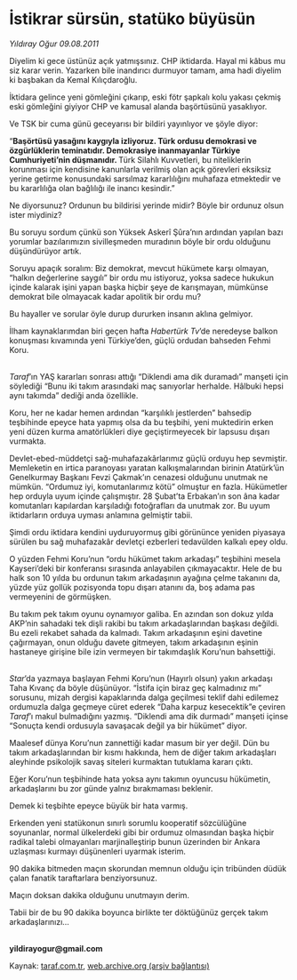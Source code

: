 # İstikrar sürsün, statüko büyüsün

*Yıldıray Oğur 09.08.2011*

<div class="yazi"><p>Diyelim ki gece üstünüz açık yatmışsınız. CHP iktidarda. Hayal mi kâbus mu siz karar verin. Yazarken bile inandırıcı durmuyor tamam, ama hadi diyelim ki başbakan da Kemal Kılıçdaroğlu. </p>
<p>İktidara gelince yeni gömleğini çıkarıp, eski fötr şapkalı kolu yakası çekmiş eski gömleğini giyiyor CHP ve kamusal alanda başörtüsünü yasaklıyor.</p>
<p>Ve TSK bir cuma günü geceyarısı bir bildiri yayınlıyor ve şöyle diyor:</p>
<p>“<b>Başörtüsü yasağını kaygıyla izliyoruz. Türk ordusu demokrasi ve özgürlüklerin teminatıdır. Demokrasiye inanmayanlar Türkiye Cumhuriyeti’nin düşmanıdır. </b>Türk Silahlı Kuvvetleri, bu niteliklerin korunması için kendisine kanunlarla verilmiş olan açık görevleri eksiksiz yerine getirme konusundaki sarsılmaz kararlılığını muhafaza etmektedir ve bu kararlılığa olan bağlılığı ile inancı kesindir.”</p>
<p>Ne diyorsunuz? Ordunun bu bildirisi yerinde midir? Böyle bir ordunuz olsun ister miydiniz?</p>
<p>Bu soruyu sordum çünkü son Yüksek Askerî Şûra’nın ardından yapılan bazı yorumlar bazılarımızın sivilleşmeden muradının böyle bir ordu olduğunu düşündürüyor artık.</p>
<p>Soruyu apaçık soralım: Biz demokrat, mevcut hükümete karşı olmayan, “halkın değerlerine saygılı” bir ordu mu istiyoruz, yoksa sadece hukukun içinde kalarak işini yapan başka hiçbir şeye de karışmayan, mümkünse demokrat bile olmayacak kadar apolitik bir ordu mu?</p>
<p>Bu hayaller ve sorular öyle durup dururken insanın aklına gelmiyor. </p>
<p>İlham kaynaklarımdan biri geçen hafta <i>Habertürk Tv</i>’de neredeyse balkon konuşması kıvamında yeni Türkiye’den, güçlü ordudan bahseden Fehmi Koru. </p>
<p><i><br/>Taraf</i>’ın YAŞ kararları sonrası attığı “Diklendi ama dik duramadı” manşeti için söylediği “Bunu iki takım arasındaki maç sanıyorlar herhalde. Hâlbuki hepsi aynı takımda” dediği anda özellikle.</p>
<p>Koru, her ne kadar hemen ardından “karşılıklı jestlerden” bahsedip teşbihinde epeyce hata yapmış olsa da bu teşbihi, yeni muktedirin erken yeni düzen kurma amatörlükleri diye geçiştirmeyecek bir lapsusu dışarı vurmakta.</p>
<p>Devlet-ebed-müddetçi sağ-muhafazakârlarımız güçlü orduyu hep sevmiştir. Memleketin en irtica paranoyası yaratan kalkışmalarından birinin Atatürk’ün Genelkurmay Başkanı Fevzi Çakmak’ın cenazesi olduğunu unutmak ne mümkün. “Ordumuz iyi, komutanlarımız kötü” olmuştur en fazla. Hükümetler hep orduyla uyum içinde çalışmıştır. 28 Şubat’ta Erbakan’ın son âna kadar komutanları kapılardan karşıladığı fotoğrafları da unutmak zor. Bu uyum iktidarların orduya uyması anlamına gelmiştir tabii.</p>
<p>Şimdi ordu iktidara kendini uyduruyormuş gibi görününce yeniden piyasaya sürülen bu sağ muhafazakâr devletçi ezberleri tedavülden kalkalı epey oldu. </p>
<p>O yüzden Fehmi Koru’nun “ordu hükümet takım arkadaşı” teşbihini mesela Kayseri’deki bir konferansı sırasında anlayabilen çıkmayacaktır. Hele de bu halk son 10 yılda bu ordunun takım arkadaşının ayağına çelme takanını da, yüzde yüz gollük pozisyonda topu dışarı atanını da, boş adama pas vermeyenini de görmüşken.</p>
<p>Bu takım pek takım oyunu oynamıyor galiba. En azından son dokuz yılda AKP’nin sahadaki tek dişli rakibi bu takım arkadaşlarından başkası değildi. Bu ezeli rekabet sahada da kalmadı. Takım arkadaşının eşini davetine çağırmayan, onun olduğu davete gitmeyen, takım arkadaşının eşinin hastaneye girişine bile izin vermeyen bir takımdaşlık Koru’nun bahsettiği.</p>
<p><i><br/>Star</i>’da yazmaya başlayan Fehmi Koru’nun (Hayırlı olsun) yakın arkadaşı Taha Kıvanç da böyle düşünüyor. “İstifa için biraz geç kalmadınız mı” sorusunu, mizah dergisi kapaklarında dalga geçilmesi teklif dahi edilemez ordumuzla dalga geçmeye cüret ederek “Daha karpuz kesecektik”e çeviren <i>Taraf</i>’ı makul bulmadığını yazmış. “Diklendi ama dik durmadı” manşeti içinse “Sonuçta kendi ordusuyla savaşacak değil ya bir hükümet” diyor.</p>
<p>Maalesef dünya Koru’nun zannettiği kadar masum bir yer değil. Dün bu takım arkadaşlarından bir kısmı hakkında, hem de diğer takım arkadaşları aleyhinde psikolojik savaş siteleri kurmaktan tutuklama kararı çıktı.</p>
<p>Eğer Koru’nun teşbihinde hata yoksa aynı takımın oyuncusu hükümetin, arkadaşlarını bu zor günde yalnız bırakmaması beklenir.</p>
<p>Demek ki teşbihte epeyce büyük bir hata varmış.</p>
<p>Erkenden yeni statükonun sınırlı sorumlu kooperatif sözcülüğüne soyunanlar, normal ülkelerdeki gibi bir ordumuz olmasından başka hiçbir radikal talebi olmayanları marjinalleştirip bunun üzerinden bir Ankara uzlaşması kurmayı düşünenleri uyarmak isterim. </p>
<p>90 dakika bitmeden maçın skorundan memnun olduğu için tribünden düdük çalan fanatik taraftarlara benziyorsunuz. </p>
<p>Maçın doksan dakika olduğunu unutmayın derim.</p>
<p>Tabii bir de bu 90 dakika boyunca birlikte ter döktüğünüz gerçek takım arkadaşlarınızı...</p>
<p><b><br/>yildirayogur@gmail.com</b></p>
</div>

Kaynak: [taraf.com.tr](http://www.taraf.com.tr/yildiray-ogur/makale-istikrar-sursun-statuko-buyusun.htm), [web.archive.org (arşiv bağlantısı)](http://web.archive.org/web/20130709200720/http://www.taraf.com.tr/yildiray-ogur/makale-istikrar-sursun-statuko-buyusun.htm)
